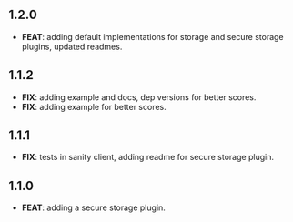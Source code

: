 ## 1.2.0

 - **FEAT**: adding default implementations for storage and secure storage plugins, updated readmes.

## 1.1.2

 - **FIX**: adding example and docs, dep versions for better scores.
 - **FIX**: adding example for better scores.

## 1.1.1

 - **FIX**: tests in sanity client, adding readme for secure storage plugin.

## 1.1.0

 - **FEAT**: adding a secure storage plugin.

